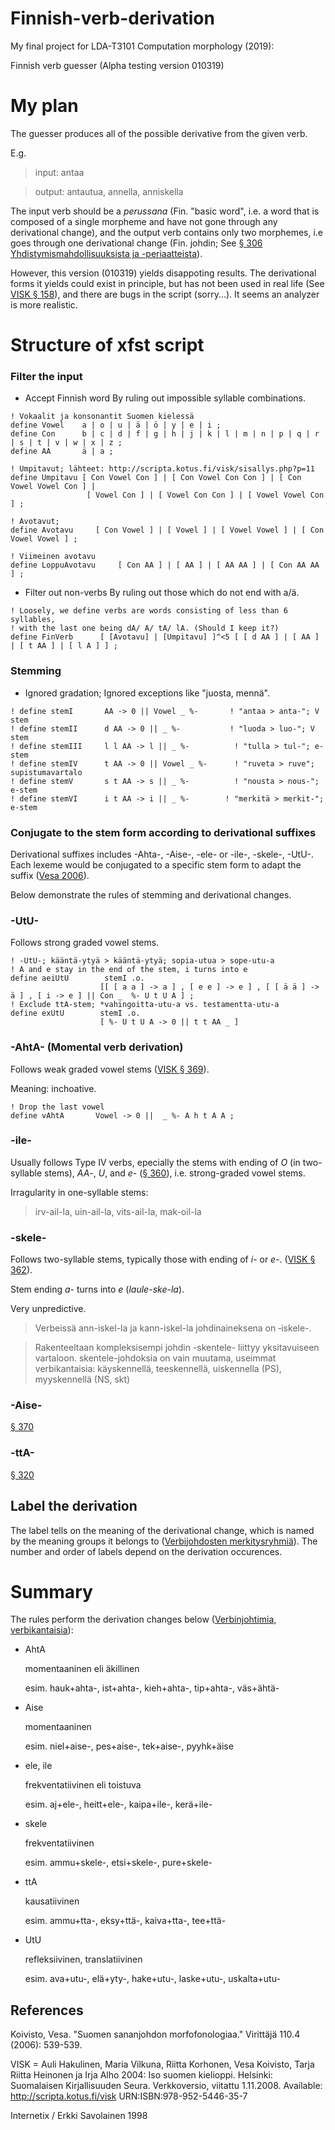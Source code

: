 # Finnish-verb-derivation
My final project for LDA-T3101 Computation morphology (2019):

Finnish verb guesser (Alpha testing version 010319)

# My plan
The guesser produces all of the possible derivative from the given verb. 

E.g. 

> input: antaa 

> output: antautua, annella, anniskella

The input verb should be a _perussana_ (Fin. "basic word", i.e. a word that is composed of a single morpheme and have not gone through any derivational change), and the output verb contains only two morphemes, i.e goes through one derivational change (Fin. johdin; See [§ 306 Yhdistymismahdollisuuksista ja -periaatteista](http://scripta.kotus.fi/visk/sisallys.php?p=306)).

However, this version (010319) yields disappoting results. The derivational forms it yields could exist in principle, but has not been used in real life (See [VISK § 158](http://scripta.kotus.fi/visk/sisallys.php?p=158)), and there are bugs in the script (sorry...). It seems an analyzer is more realistic.

# Structure of xfst script

### Filter the input
- Accept Finnish word
    By ruling out impossible syllable combinations.

```
! Vokaalit ja konsonantit Suomen kielessä
define Vowel    a | o | u | ä | ö | y | e | i ;
define Con      b | c | d | f | g | h | j | k | l | m | n | p | q | r | s | t | v | w | x | z ;
define AA       ä | a ;

! Umpitavut; lähteet: http://scripta.kotus.fi/visk/sisallys.php?p=11 
define Umpitavu [ Con Vowel Con ] | [ Con Vowel Con Con ] | [ Con Vowel Vowel Con ] |
                 [ Vowel Con ] | [ Vowel Con Con ] | [ Vowel Vowel Con ] ;

! Avotavut; 
define Avotavu     [ Con Vowel ] | [ Vowel ] | [ Vowel Vowel ] | [ Con Vowel Vowel ] ;

! Viimeinen avotavu
define LoppuAvotavu     [ Con AA ] | [ AA ] | [ AA AA ] | [ Con AA AA ] ;

```


- Filter out non-verbs
    By ruling out those which do not end with a/ä.

```
! Loosely, we define verbs are words consisting of less than 6 syllables, 
! with the last one being dA/ A/ tA/ lA. (Should I keep it?)
define FinVerb      [ [Avotavu] | [Umpitavu] ]^<5 [ [ d AA ] | [ AA ] | [ t AA ] | [ l A ] ] ; 
```

### Stemming
- Ignored gradation; Ignored exceptions like "juosta, mennä".

```
! define stemI       AA -> 0 || Vowel _ %-       ! "antaa > anta-"; V stem
! define stemII      d AA -> 0 || _ %-           ! "luoda > luo-"; V stem
! define stemIII     l l AA -> l || _ %-          ! "tulla > tul-"; e-stem
! define stemIV      t AA -> 0 || Vowel _ %-      ! "ruveta > ruve"; supistumavartalo
! define stemV       s t AA -> s || _ %-          ! "nousta > nous-"; e-stem
! define stemVI      i t AA -> i || _ %-        ! "merkitä > merkit-"; e-stem
```

### Conjugate to the stem form according to derivational suffixes
Derivational suffixes includes -Ahta-, -Aise-, -ele- or -ile-, -skele-, -UtU-. Each lexeme would be conjugated to a specific stem form to adapt the suffix ([Vesa 2006](http://materiaalit.internetix.fi/fi/opintojaksot/8kieletkirjallisuus/aidinkieli/kielioppi/53sanojen_johtaminen)).

Below demonstrate the rules of stemming and derivational changes.

### -UtU-

Follows strong graded vowel stems.

```
! -UtU-; kääntä-ytyä > kääntä-ytyä; sopia-utua > sope-utu-a
! A and e stay in the end of the stem, i turns into e 
define aeiUtU        stemI .o. 
                    [[ [ a a ] -> a ] , [ e e ] -> e ] , [ [ ä ä ] -> ä ] , [ i -> e ] || Con _  %- U t U A ] ;
! Exclude ttA-stem; *vahingoitta-utu-a vs. testamentta-utu-a
define exUtU        stemI .o.
                    [ %- U t U A -> 0 || t t AA _ ]
```

### -AhtA- (Momental verb derivation)

Follows weak graded vowel stems ([VISK § 369](http://scripta.kotus.fi/visk/sisallys.php?p=369)).

Meaning: inchoative.

```
! Drop the last vowel
define vAhtA       Vowel -> 0 ||  _ %- A h t A A ; 
```

### -ile- 
Usually follows Type IV verbs, epecially the stems with ending of _O_ (in two-syllable stems), _AA_-, _U_, and _e_- ([§ 360](http://scripta.kotus.fi/visk/sisallys.php?p=360)), i.e. strong-graded vowel stems.

Irragularity in one-syllable stems: 

> irv-ail-la, uin-ail-la, vits-ail-la, mak-oil-la

### -skele- 
Follows two-syllable stems, typically those with ending of _i_- or _e_-. ([VISK § 362](http://scripta.kotus.fi/visk/sisallys.php?p=362)).

Stem ending _a_- turns into _e_ (_laule-ske-la_).

Very unpredictive. 

> Verbeissä ann-iskel-la ja kann-iskel-la johdinaineksena on ‑iskele-.

> Rakenteeltaan kompleksisempi johdin -skentele- liittyy yksitavuiseen vartaloon. skentele-johdoksia on vain muutama, useimmat verbikantaisia: käyskennellä, teeskennellä, uiskennella (PS), myyskennellä (NS, skt)

### -Aise-
[§ 370](http://scripta.kotus.fi/visk/sisallys.php?p=370)

### -ttA-
[§ 320](http://scripta.kotus.fi/visk/sisallys.php?p=320)

## Label the derivation
The label tells on the meaning of the derivational change, which is named by the meaning groups it belongs to ([Verbijohdosten merkitysryhmiä](https://fl.finnlectura.fi/verkkosuomi/Morfologia/sivu2723.htm)). The number and order of labels depend on the derivation occurences.

# Summary
The rules perform the derivation changes below ([Verbinjohtimia, verbikantaisia](http://materiaalit.internetix.fi/fi/opintojaksot/8kieletkirjallisuus/aidinkieli/kielioppi/53sanojen_johtaminen)):

- AhtA 

    momentaaninen eli äkillinen
    
    esim. hauk+ahta-, ist+ahta-, kieh+ahta-, tip+ahta-, väs+ähtä- 

- Aise 

    momentaaninen
    
    esim. niel+aise-, pes+aise-, tek+aise-, pyyhk+äise 

- ele, ile 

    frekventatiivinen eli toistuva
    
    esim. aj+ele-, heitt+ele-, kaipa+ile-, kerä+ile- 

- skele 

    frekventatiivinen
    
    esim. ammu+skele-, etsi+skele-, pure+skele- 

- ttA 

    kausatiivinen
    
    esim. ammu+tta-, eksy+ttä-, kaiva+tta-, tee+ttä- 

- UtU 

    refleksiivinen, translatiivinen
    
    esim. ava+utu-, elä+yty-, hake+utu-, laske+utu-, uskalta+utu- 

## References
Koivisto, Vesa. "Suomen sananjohdon morfofonologiaa." Virittäjä 110.4 (2006): 539-539.

VISK = Auli Hakulinen, Maria Vilkuna, Riitta Korhonen, Vesa Koivisto, Tarja Riitta Heinonen ja Irja Alho 2004: Iso suomen kielioppi. Helsinki: Suomalaisen Kirjallisuuden Seura. Verkkoversio, viitattu 1.11.2008. Available: http://scripta.kotus.fi/visk URN:ISBN:978-952-5446-35-7

Internetix / Erkki Savolainen 1998 
